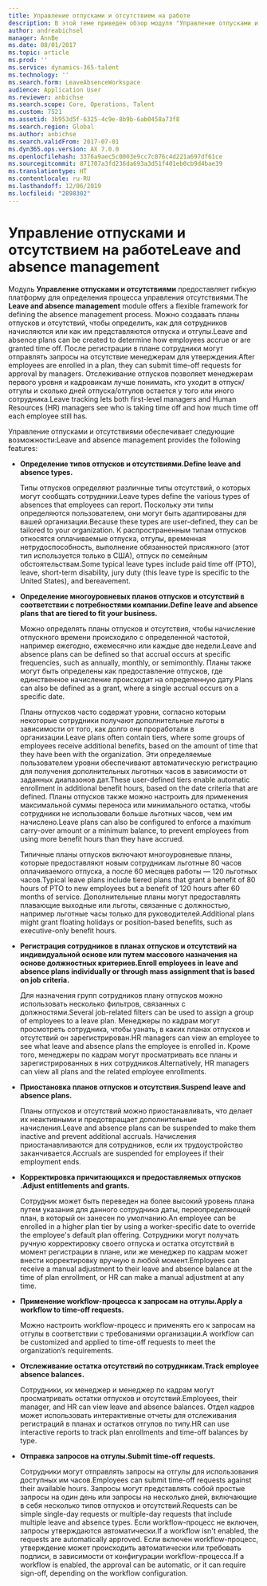 ```yaml
---
title: Управление отпусками и отсутствием на работе
description: В этой теме приведен обзор модуля "Управление отпусками и отсутствиями"
author: andreabichsel
manager: AnnBe
ms.date: 08/01/2017
ms.topic: article
ms.prod: ''
ms.service: dynamics-365-talent
ms.technology: ''
ms.search.form: LeaveAbsenceWorkspace
audience: Application User
ms.reviewer: anbichse
ms.search.scope: Core, Operations, Talent
ms.custom: 7521
ms.assetid: 3b953d5f-6325-4c9e-8b9b-6ab0458a73f8
ms.search.region: Global
ms.author: anbichse
ms.search.validFrom: 2017-07-01
ms.dyn365.ops.version: AX 7.0.0
ms.openlocfilehash: 3376a9aec5c0003e9cc7c076c4d221a697df61ce
ms.sourcegitcommit: 871707a3fd236da693a3d51f401eb0cb9d4bae39
ms.translationtype: HT
ms.contentlocale: ru-RU
ms.lasthandoff: 12/06/2019
ms.locfileid: "2898302"
---
```

# <a name="leave-and-absence-management"></a><span data-ttu-id="48830-103">Управление отпусками и отсутствием на работе</span><span class="sxs-lookup"><span data-stu-id="48830-103">Leave and absence management</span></span>

<span data-ttu-id="48830-104">Модуль **Управление отпусками и отсутствиями** предоставляет гибкую платформу для определения процесса управления отсутствиями.</span><span class="sxs-lookup"><span data-stu-id="48830-104">The **Leave and absence management** module offers a flexible framework for defining the absence management process.</span></span> <span data-ttu-id="48830-105">Можно создавать планы отпусков и отсутствий, чтобы определить, как для сотрудников начисляются или как им представляются отпуска и отгулы.</span><span class="sxs-lookup"><span data-stu-id="48830-105">Leave and absence plans can be created to determine how employees accrue or are granted time off.</span></span> <span data-ttu-id="48830-106">После регистрации в плане сотрудники могут отправлять запросы на отсутствие менеджерам для утверждения.</span><span class="sxs-lookup"><span data-stu-id="48830-106">After employees are enrolled in a plan, they can submit time-off requests for approval by managers.</span></span> <span data-ttu-id="48830-107">Отслеживание отпусков позволяет менеджерам первого уровня и кадровикам лучше понимать, кто уходит в отпуск/отгулы и сколько дней отпуска/отгулов остается у того или иного сотрудника.</span><span class="sxs-lookup"><span data-stu-id="48830-107">Leave tracking lets both first-level managers and Human Resources (HR) managers see who is taking time off and how much time off each employee still has.</span></span>  

<span data-ttu-id="48830-108">Управление отпусками и отсутствиями обеспечивает следующие возможности:</span><span class="sxs-lookup"><span data-stu-id="48830-108">Leave and absence management provides the following features:</span></span> 

- <span data-ttu-id="48830-109">**Определение типов отпусков и отсутствиями.**</span><span class="sxs-lookup"><span data-stu-id="48830-109">**Define leave and absence types.**</span></span>

    <span data-ttu-id="48830-110">Типы отпусков определяют различные типы отсутствий, о которых могут сообщать сотрудники.</span><span class="sxs-lookup"><span data-stu-id="48830-110">Leave types define the various types of absences that employees can report.</span></span> <span data-ttu-id="48830-111">Поскольку эти типы определяются пользователем, они могут быть адаптированы для вашей организации.</span><span class="sxs-lookup"><span data-stu-id="48830-111">Because these types are user-defined, they can be tailored to your organization.</span></span> <span data-ttu-id="48830-112">К распространенным типам отпусков относятся оплачиваемые отпуска, отгулы, временная нетрудоспособность, выполнение обязанностей присяжного (этот тип используется только в США), отпуск по семейным обстоятельствам.</span><span class="sxs-lookup"><span data-stu-id="48830-112">Some typical leave types include paid time off (PTO), leave, short-term disability, jury duty (this leave type is specific to the United States), and bereavement.</span></span> 

- <span data-ttu-id="48830-113">**Определение многоуровневых планов отпусков и отсутствий в соответствии с потребностями компании.**</span><span class="sxs-lookup"><span data-stu-id="48830-113">**Define leave and absence plans that are tiered to fit your business.**</span></span>

    <span data-ttu-id="48830-114">Можно определять планы отпусков и отсутствия, чтобы начисление отпускного времени происходило с определенной частотой, например ежегодно, ежемесячно или каждые две недели.</span><span class="sxs-lookup"><span data-stu-id="48830-114">Leave and absence plans can be defined so that accrual occurs at specific frequencies, such as annually, monthly, or semimonthly.</span></span> <span data-ttu-id="48830-115">Планы также могут быть определены как предоставление отпусков, где единственное начисление происходит на определенную дату.</span><span class="sxs-lookup"><span data-stu-id="48830-115">Plans can also be defined as a grant, where a single accrual occurs on a specific date.</span></span> 

    <span data-ttu-id="48830-116">Планы отпусков часто содержат уровни, согласно которым некоторые сотрудники получают дополнительные льготы в зависимости от того, как долго они проработали в организации.</span><span class="sxs-lookup"><span data-stu-id="48830-116">Leave plans often contain tiers, where some groups of employees receive additional benefits, based on the amount of time that they have been with the organization.</span></span> <span data-ttu-id="48830-117">Эти определяемые пользователем уровни обеспечивают автоматическую регистрацию для получения дополнительных льготных часов в зависимости от заданных диапазонов дат.</span><span class="sxs-lookup"><span data-stu-id="48830-117">These user-defined tiers enable automatic enrollment in additional benefit hours, based on the date criteria that are defined.</span></span> <span data-ttu-id="48830-118">Планы отпусков также можно настроить для применения максимальной суммы переноса или минимального остатка, чтобы сотрудники не использовали больше льготных часов, чем им начислено.</span><span class="sxs-lookup"><span data-stu-id="48830-118">Leave plans can also be configured to enforce a maximum carry-over amount or a minimum balance, to prevent employees from using more benefit hours than they have accrued.</span></span> 

    <span data-ttu-id="48830-119">Типичные планы отпусков включают многоуровневые планы, которые предоставляют новым сотрудникам льготные 80 часов оплачиваемого отпуска, а после 60 месяцев работы — 120 льготных часов.</span><span class="sxs-lookup"><span data-stu-id="48830-119">Typical leave plans include tiered plans that grant a benefit of 80 hours of PTO to new employees but a benefit of 120 hours after 60 months of service.</span></span> <span data-ttu-id="48830-120">Дополнительные планы могут предоставлять плавающие выходные или льготы, связанные с должностью, например льготные часы только для руководителей.</span><span class="sxs-lookup"><span data-stu-id="48830-120">Additional plans might grant floating holidays or position-based benefits, such as executive-only benefit hours.</span></span>

- <span data-ttu-id="48830-121">**Регистрация сотрудников в планах отпусков и отсутствий на индивидуальной основе или путем массового назначения на основе должностных критериев.**</span><span class="sxs-lookup"><span data-stu-id="48830-121">**Enroll employees in leave and absence plans individually or through mass assignment that is based on job criteria.**</span></span>

    <span data-ttu-id="48830-122">Для назначения групп сотрудников плану отпусков можно использовать несколько фильтров, связанных с должностями.</span><span class="sxs-lookup"><span data-stu-id="48830-122">Several job-related filters can be used to assign a group of employees to a leave plan.</span></span> <span data-ttu-id="48830-123">Менеджеры по кадрам могут просмотреть сотрудника, чтобы узнать, в каких планах отпусков и отсутствий он зарегистрирован.</span><span class="sxs-lookup"><span data-stu-id="48830-123">HR managers can view an employee to see what leave and absence plans the employee is enrolled in.</span></span> <span data-ttu-id="48830-124">Кроме того, менеджеры по кадрам могут просматривать все планы и зарегистрированных в них сотрудников.</span><span class="sxs-lookup"><span data-stu-id="48830-124">Alternatively, HR managers can view all plans and the related employee enrollments.</span></span>

- <span data-ttu-id="48830-125">**Приостановка планов отпусков и отсутствия.**</span><span class="sxs-lookup"><span data-stu-id="48830-125">**Suspend leave and absence plans.**</span></span>

    <span data-ttu-id="48830-126">Планы отпусков и отсутствий можно приостанавливать, что делает их неактивными и предотвращает дополнительные начисления.</span><span class="sxs-lookup"><span data-stu-id="48830-126">Leave and absence plans can be suspended to make them inactive and prevent additional accruals.</span></span> <span data-ttu-id="48830-127">Начисления приостанавливаются для сотрудников, если их трудоустройство заканчивается.</span><span class="sxs-lookup"><span data-stu-id="48830-127">Accruals are suspended for employees if their employment ends.</span></span>  

- <span data-ttu-id="48830-128">**Корректировка причитающихся и предоставляемых отпусков .**</span><span class="sxs-lookup"><span data-stu-id="48830-128">**Adjust entitlements and grants.**</span></span>

    <span data-ttu-id="48830-129">Сотрудник может быть переведен на более высокий уровень плана путем указания для данного сотрудника даты, переопределяющей план, в который он занесен по умолчанию.</span><span class="sxs-lookup"><span data-stu-id="48830-129">An employee can be enrolled in a higher plan tier by using a worker-specific date to override the employee's default plan offering.</span></span> <span data-ttu-id="48830-130">Сотрудники могут получать ручную корректировку своего отпуска и остатка отсутствий в момент регистрации в плане, или же менеджер по кадрам может внести корректировку вручную в любой момент.</span><span class="sxs-lookup"><span data-stu-id="48830-130">Employees can receive a manual adjustment to their leave and absence balance at the time of plan enrollment, or HR can make a manual adjustment at any time.</span></span> 

- <span data-ttu-id="48830-131">**Применение workflow-процесса к запросам на отгулы.**</span><span class="sxs-lookup"><span data-stu-id="48830-131">**Apply a workflow to time-off requests.**</span></span>

     <span data-ttu-id="48830-132">Можно настроить workflow-процесс и применять его к запросам на отгулы в соответствии с требованиями организации.</span><span class="sxs-lookup"><span data-stu-id="48830-132">A workflow can be customized and applied to time-off requests to meet the organization’s requirements.</span></span>  

- <span data-ttu-id="48830-133">**Отслеживание остатка отсутствий по сотрудникам.**</span><span class="sxs-lookup"><span data-stu-id="48830-133">**Track employee absence balances.**</span></span>

    <span data-ttu-id="48830-134">Сотрудники, их менеджер и менеджер по кадрам могут просматривать остатки отпусков и отсутствий.</span><span class="sxs-lookup"><span data-stu-id="48830-134">Employees, their manager, and HR can view leave and absence balances.</span></span> <span data-ttu-id="48830-135">Отдел кадров может использовать интерактивные отчеты для отслеживания регистраций в планах и остатков отгулов по типу.</span><span class="sxs-lookup"><span data-stu-id="48830-135">HR can use interactive reports to track plan enrollments and time-off balances by type.</span></span> 

- <span data-ttu-id="48830-136">**Отправка запросов на отгулы.**</span><span class="sxs-lookup"><span data-stu-id="48830-136">**Submit time-off requests.**</span></span>

    <span data-ttu-id="48830-137">Сотрудники могут отправлять запросы на отгулы для использования доступных им часов.</span><span class="sxs-lookup"><span data-stu-id="48830-137">Employees can submit time-off requests against their available hours.</span></span> <span data-ttu-id="48830-138">Запросы могут представлять собой простые запросы на один день или запросы на несколько дней, включающие в себя несколько типов отпусков и отсутствий.</span><span class="sxs-lookup"><span data-stu-id="48830-138">Requests can be simple single-day requests or multiple-day requests that include multiple leave and absence types.</span></span> <span data-ttu-id="48830-139">Если workflow-процесс не включен, запросы утверждаются автоматически.</span><span class="sxs-lookup"><span data-stu-id="48830-139">If a workflow isn't enabled, the requests are automatically approved.</span></span> <span data-ttu-id="48830-140">Если включен workflow-процесс, утверждение может происходить автоматически или требовать подписи, в зависимости от конфигурации workflow-процесса.</span><span class="sxs-lookup"><span data-stu-id="48830-140">If a workflow is enabled, the approval can be automatic, or it can require sign-off, depending on the workflow configuration.</span></span>
